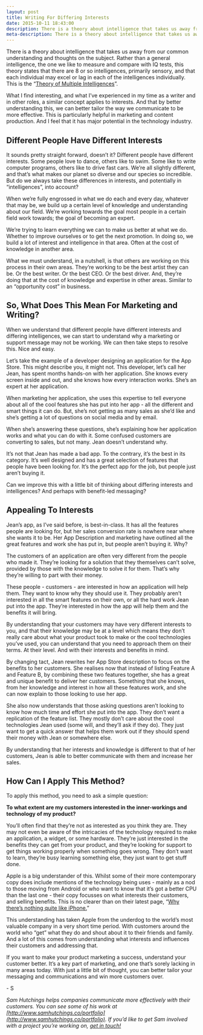 ```yaml
---
layout: post
title: Writing For Differing Interests
date: 2015-10-11 18:43:00
description: There is a theory about intelligence that takes us away from our common understanding and thoughts on the subject. 
meta-description: There is a theory about intelligence that takes us away from our common understanding and thoughts on the subject. 
---
```

There is a theory about intelligence that takes us away from our common understanding and thoughts on the subject. Rather than a general intelligence, the one we like to measure and compare with IQ tests, this theory states that there are 8 or so intelligences, primarily sensory, and that each individual may excel or lag in each of the intelligences individually. This is the “[Theory of Multiple Intelligences](https://en.wikipedia.org/wiki/Theory_of_multiple_intelligences)”.

What I find interesting, and what I’ve experienced in my time as a writer and in other roles, a similar concept applies to interests. And that by better understanding this, we can better tailor the way we communicate to be more effective. This is particularly helpful in marketing and content production. And I feel that it has major potential in the technology industry.

## Different People Have Different Interests

It sounds pretty straight forward, doesn’t it? Different people have different interests. Some people love to dance, others like to swim. Some like to write computer programs, others like to drive fast cars. We’re all slightly different, and that’s what makes our planet so diverse and our species so incredible. But do we always take these differences in interests, and potentially in “intelligences”, into account?

When we’re fully engrossed in what we do each and every day, whatever that may be, we build up a certain level of knowledge and understanding about our field. We’re working towards the goal most people in a certain field work towards; the goal of becoming an expert.

We’re trying to learn everything we can to make us better at what we do. Whether to improve ourselves or to get the next promotion. In doing so, we build a lot of interest and intelligence in that area. Often at the cost of knowledge in another area.

What we must understand, in a nutshell, is that others are working on this process in their own areas. They’re working to be the best artist they can be. Or the best writer. Or the best CEO. Or the best driver. And, they’re doing that at the cost of knowledge and expertise in other areas. Similar to an “opportunity cost” in business.

## So, What Does This Mean For Marketing and Writing?

When we understand that different people have different interests and differing intelligences, we can start to understand why a marketing or support message may not be working. We can then take steps to resolve this. Nice and easy.

Let’s take the example of a developer designing an application for the App Store. This might describe you, it might not. This developer, let’s call her Jean, has spent months hands-on with her application. She knows every screen inside and out, and she knows how every interaction works. She’s an expert at her application.

When marketing her application, she uses this expertise to tell everyone about all of the cool features she has put into her app - all the different and smart things it can do. But, she’s not getting as many sales as she’d like and she’s getting a lot of questions on social media and by email.

When she’s answering these questions, she’s explaining how her application works and what you can do with it. Some confused customers are converting to sales, but not many. Jean doesn’t understand why.

It’s not that Jean has made a bad app. To the contrary, it’s the best in its category. It’s well designed and has a great selection of features that people have been looking for. It’s the perfect app for the job, but people just aren’t buying it.

Can we improve this with a little bit of thinking about differing interests and intelligences? And perhaps with benefit-led messaging?

## Appealing To Interests

Jean’s app, as I’ve said before, is best-in-class. It has all the features people are looking for, but her sales conversion rate is nowhere near where she wants it to be. Her App Description and marketing have outlined all the great features and work she has put in, but people aren’t buying it. Why?

The customers of an application are often very different from the people who made it. They’re looking for a solution that they themselves can’t solve, provided by those with the knowledge to solve it for them. That’s why they’re willing to part with their money.

These people - customers - are interested in how an application will help them. They want to know why they should use it. They probably aren’t interested in all the smart features on their own, or all the hard work Jean put into the app. They’re interested in how the app will help them and the benefits it will bring.

By understanding that your customers may have very different interests to you, and that their knowledge may be at a level which means they don’t really care about what your product took to make or the cool technologies you’ve used, you can understand that you need to approach them on their terms. At their level. And with their interests and benefits in mind.

By changing tact, Jean rewrites her App Store description to focus on the benefits to her customers. She realises now that instead of listing Feature A and Feature B, by combining these two features together, she has a great and unique benefit to deliver her customers. Something that she knows, from her knowledge and interest in how all these features work, and she can now explain to those looking to use her app.

She also now understands that those asking questions aren’t looking to know how much time and effort she put into the app. They don’t want a replication of the feature list. They mostly don’t care about the cool technologies Jean used (some will, and they’ll ask if they do). They just want to get a quick answer that helps them work out if they should spend their money with Jean or somewhere else.

By understanding that her interests and knowledge is different to that of her customers, Jean is able to better communicate with them and increase her sales.

## How Can I Apply This Method?

To apply this method, you need to ask a simple question:

**To what extent are my customers interested in the inner-workings and technology of my product?**

You’ll often find that they’re not as interested as you think they are. They may not even be aware of the intricacies of the technology required to make an application, a widget, or some hardware. They’re just interested in the benefits they can get from your product, and they’re looking for support to get things working properly when something goes wrong. They don’t want to learn, they’re busy learning something else, they just want to get stuff done.

Apple is a big understander of this. Whilst some of their more contemporary copy does include mentions of the technology being uses - mainly as a nod to those moving from Android or who want to know that it’s got a better CPU than the last one - their copy focusses on what interests their customers, and selling benefits. This is no clearer than on their latest page, “[Why there’s nothing quite like iPhone.](http://www.apple.com/iphone/why-theres-iphone/)”

This understanding has taken Apple from the underdog to the world’s most valuable company in a very short time period. With customers around the world who “get” what they do and shout about it to their friends and family. And a lot of this comes from understanding what interests and influences their customers and addressing that.

If you want to make your product marketing a success, understand your customer better. It’s a key part of marketing, and one that’s sorely lacking in many areas today. With just a little bit of thought, you can better tailor your messaging and communications and win more customers over.

\- S

*Sam Hutchings helps companies communicate more effectively with their customers. You can see some of his work at [http://www.samhutchings.co/portfolio](http://www.samhutchings.co/portfolio). If you’d like to get Sam involved with a project you’re working on, [get in touch!](http://www.samhutchings.co/hire-me)*